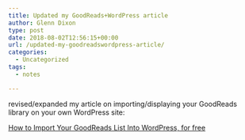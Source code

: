```yaml
---
title: Updated my GoodReads+WordPress article
author: Glenn Dixon
type: post
date: 2018-08-02T12:56:15+00:00
url: /updated-my-goodreadswordpress-article/
categories:
  - Uncategorized
tags:
  - notes

---
```

revised/expanded my article on importing/displaying your GoodReads library on your own WordPress site:

[How to Import Your GoodReads List Into WordPress, for free](https://glenn.thedixons.net/how-to-import-your-goodreads-list-into-wordpress-for-free/)